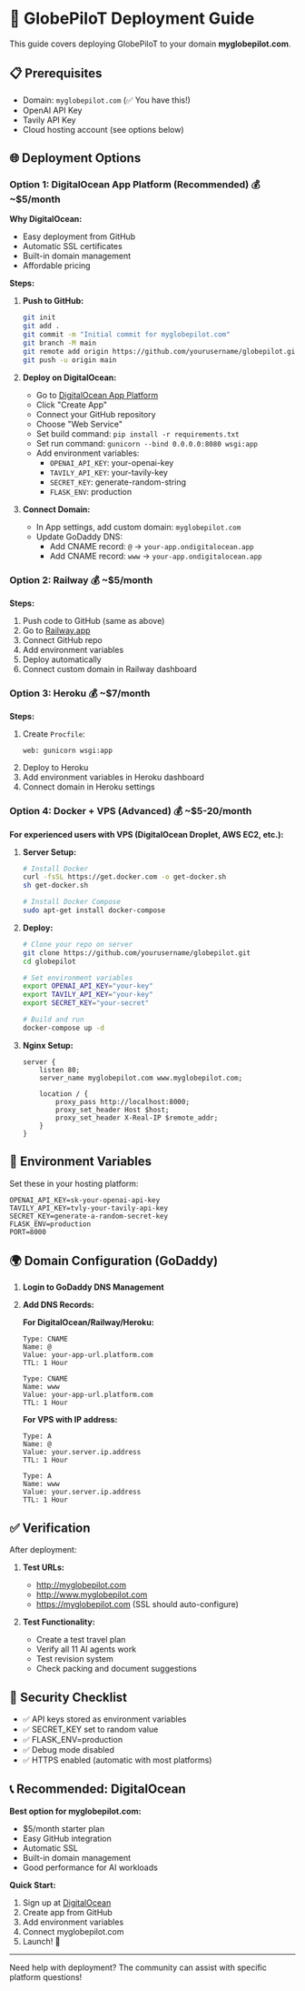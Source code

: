 # 🚀 GlobePiloT Deployment Guide

This guide covers deploying GlobePiloT to your domain **myglobepilot.com**.

## 📋 Prerequisites

- Domain: `myglobepilot.com` (✅ You have this!)
- OpenAI API Key
- Tavily API Key
- Cloud hosting account (see options below)

## 🌐 Deployment Options

### Option 1: DigitalOcean App Platform (Recommended) 💰 ~$5/month

**Why DigitalOcean:**
- Easy deployment from GitHub
- Automatic SSL certificates
- Built-in domain management
- Affordable pricing

**Steps:**
1. **Push to GitHub:**
   ```bash
   git init
   git add .
   git commit -m "Initial commit for myglobepilot.com"
   git branch -M main
   git remote add origin https://github.com/yourusername/globepilot.git
   git push -u origin main
   ```

2. **Deploy on DigitalOcean:**
   - Go to [DigitalOcean App Platform](https://cloud.digitalocean.com/apps)
   - Click "Create App"
   - Connect your GitHub repository
   - Choose "Web Service"
   - Set build command: `pip install -r requirements.txt`
   - Set run command: `gunicorn --bind 0.0.0.0:8080 wsgi:app`
   - Add environment variables:
     - `OPENAI_API_KEY`: your-openai-key
     - `TAVILY_API_KEY`: your-tavily-key
     - `SECRET_KEY`: generate-random-string
     - `FLASK_ENV`: production

3. **Connect Domain:**
   - In App settings, add custom domain: `myglobepilot.com`
   - Update GoDaddy DNS:
     - Add CNAME record: `@` → `your-app.ondigitalocean.app`
     - Add CNAME record: `www` → `your-app.ondigitalocean.app`

### Option 2: Railway 💰 ~$5/month

**Steps:**
1. Push code to GitHub (same as above)
2. Go to [Railway.app](https://railway.app)
3. Connect GitHub repo
4. Add environment variables
5. Deploy automatically
6. Connect custom domain in Railway dashboard

### Option 3: Heroku 💰 ~$7/month

**Steps:**
1. Create `Procfile`:
   ```
   web: gunicorn wsgi:app
   ```
2. Deploy to Heroku
3. Add environment variables in Heroku dashboard
4. Connect domain in Heroku settings

### Option 4: Docker + VPS (Advanced) 💰 ~$5-20/month

**For experienced users with VPS (DigitalOcean Droplet, AWS EC2, etc.):**

1. **Server Setup:**
   ```bash
   # Install Docker
   curl -fsSL https://get.docker.com -o get-docker.sh
   sh get-docker.sh
   
   # Install Docker Compose
   sudo apt-get install docker-compose
   ```

2. **Deploy:**
   ```bash
   # Clone your repo on server
   git clone https://github.com/yourusername/globepilot.git
   cd globepilot
   
   # Set environment variables
   export OPENAI_API_KEY="your-key"
   export TAVILY_API_KEY="your-key"
   export SECRET_KEY="your-secret"
   
   # Build and run
   docker-compose up -d
   ```

3. **Nginx Setup:**
   ```nginx
   server {
       listen 80;
       server_name myglobepilot.com www.myglobepilot.com;
       
       location / {
           proxy_pass http://localhost:8000;
           proxy_set_header Host $host;
           proxy_set_header X-Real-IP $remote_addr;
       }
   }
   ```

## 🔧 Environment Variables

Set these in your hosting platform:

```
OPENAI_API_KEY=sk-your-openai-api-key
TAVILY_API_KEY=tvly-your-tavily-api-key
SECRET_KEY=generate-a-random-secret-key
FLASK_ENV=production
PORT=8000
```

## 🌍 Domain Configuration (GoDaddy)

1. **Login to GoDaddy DNS Management**
2. **Add DNS Records:**
   
   **For DigitalOcean/Railway/Heroku:**
   ```
   Type: CNAME
   Name: @
   Value: your-app-url.platform.com
   TTL: 1 Hour
   
   Type: CNAME  
   Name: www
   Value: your-app-url.platform.com
   TTL: 1 Hour
   ```
   
   **For VPS with IP address:**
   ```
   Type: A
   Name: @
   Value: your.server.ip.address
   TTL: 1 Hour
   
   Type: A
   Name: www  
   Value: your.server.ip.address
   TTL: 1 Hour
   ```

## ✅ Verification

After deployment:

1. **Test URLs:**
   - http://myglobepilot.com
   - http://www.myglobepilot.com
   - https://myglobepilot.com (SSL should auto-configure)

2. **Test Functionality:**
   - Create a test travel plan
   - Verify all 11 AI agents work
   - Test revision system
   - Check packing and document suggestions

## 🚨 Security Checklist

- ✅ API keys stored as environment variables
- ✅ SECRET_KEY set to random value
- ✅ FLASK_ENV=production
- ✅ Debug mode disabled
- ✅ HTTPS enabled (automatic with most platforms)

## 📞 Recommended: DigitalOcean

**Best option for myglobepilot.com:**
- $5/month starter plan
- Easy GitHub integration  
- Automatic SSL
- Built-in domain management
- Good performance for AI workloads

**Quick Start:**
1. Sign up at [DigitalOcean](https://m.do.co/c/your-referral)
2. Create app from GitHub
3. Add environment variables
4. Connect myglobepilot.com
5. Launch! 🚀

---

Need help with deployment? The community can assist with specific platform questions! 